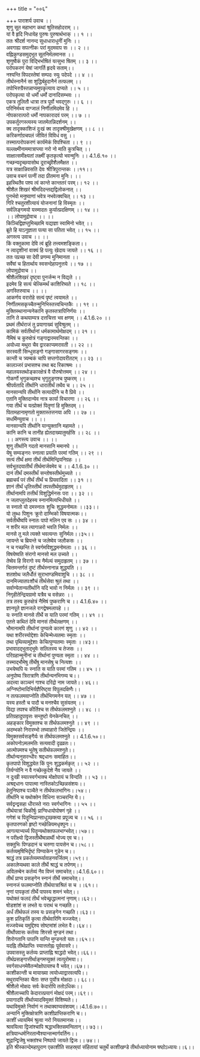 +++
title = "००६"

+++
पाराशर्य उवाच ।।  
शृणु सूत महाभाग कथां श्रुतिसहोदराम् ।।  
यां वै हृदि निधायेह पुरुषः पुरुषार्थभाक् ।। १ ।।  
ततः श्रीदर्श नानन्द सुधाधाराधुनीं मुनिः ।।  
अवगाह्य सपत्नीकः परां मुदमवाप सः ।। २ ।।  
वह्निकुण्डसमुद्भूत सूतनिर्मलमानस ।।  
शृणुष्वैकं पुरा विद्भिर्भाषितं यत्सुभा षितम् ।। ३ ।।  
परोपकरणं येषां जागर्ति हृदये सताम्।।  
नश्यन्ति विपदस्तेषां सम्पदः स्युः पदेपदे ।। ४ ।।  
तीर्थस्नानैर्न सा शुद्धिर्बहुदानैर्न तत्फलम् ।।  
तपोभिरुग्रैस्तन्नाप्यमुपकृत्याय दाप्यते ।। ५ ।।  
परोपकृत्या यो धर्मो धर्मो दानादिसम्भवः ।।  
एकत्र तुलितौ धात्रा तत्र पूर्वो भवद्गुरुः ।। ६ ।।  
परिनिर्मथ्य वाग्जालं निर्णीतमिदमेव हि ।।  
नोपकारात्परो धर्मो नापकारादवं परम् ।। ७ ।।  
उपकर्तुरगस्त्यस्य जातमेतन्निदर्शनम् ।।  
क्व तादृक्काशिजं दुःखं क्व तादृक्श्रीमुखेक्षणम् ।। ८ ।।  
करिकर्णाग्रचपलं जीवितं विविधं वसु ।।  
तस्मात्परोपकरणं कार्यमेकं विपश्चिता ।। ९ ।।  
यल्लक्ष्मीनाममात्राप्त्या नरो नो माति कुत्रचित् ।।  
साक्षात्समीक्ष्यतां लक्ष्मीं कृतकृत्यो भवन्मुनिः ।। 4.1.6.१० ।।  
गच्छन्यदृच्छयासोथ दूराच्छ्रीशैलमैक्षत ।।  
यत्र साक्षान्निवसति देवः श्रीत्रिपुरान्तकः ।।११।।  
उवाच वचनं पत्नीं तदा प्रीतमना मुनिः। ।।  
इहस्थितैव पश्य त्वं कान्ते कान्ततरं परम्।। १२ ।।  
श्रीशैल शिखरं श्रीमदिदन्तद्यद्विलोकनात् ।।  
पुनर्भवो मनुष्याणां भवेत्र नभवेत्क्वचित् ।। १३ ।।  
गिरि श्चतुरशीत्यायं योजनानां हि विस्मृतः ।।  
सर्वलिङ्गमयो यस्मादतः कुर्यात्प्रदक्षिणम् ।। १४ ।।  
।। लोपामुद्रोवाच ।। ।।  
किञ्चिद्विज्ञप्तुमिच्छामि यद्याज्ञा स्वामिनो भवेत् ।।  
ब्रूते हि याऽनुज्ञाता पत्या सा पतिता भवेत् ।। १५ ।।  
अगस्त्य उवाच ।। ।।  
किं वक्तुकामा देवि त्वं ब्रूहि तत्त्वमशङ्किता।।  
न त्वादृशीनां वाक्यं हि पत्युः खेदाय जायते ।। १६ ।।  
ततः पप्रच्छ सा देवी प्रणम्य मुनिमानता ।।  
सर्वेषां च हितार्थाय स्वसन्देहापनुत्तये ।। १७ ।।  
लोपामुद्रोवाच ।।  
श्रीशैलशिखरं दृष्ट्वा पुनर्जन्म न विद्यते ।।  
इदमेव हि सत्यं चेत्किमर्थं काशिरिष्यते ।। १८ ।।  
अगस्तिरुवाच ।। ।।  
आकर्णय वरारोहे सत्यं पृष्टं त्वयामले ।।  
निर्णीतमसकृच्चैतन्मुनिभिस्तत्त्वचिन्तकैः ।। १९ ।।  
मुक्तिस्थानान्यनेकानि कृतस्तत्रापिनिर्णयः ।।  
तानि ते कथयाम्यत्र दत्तचित्ता भव क्षणम् ।। 4.1.6.२० ।।  
प्रथमं तीर्थराजं तु प्रयागाख्यं सुविश्रुतम् ।।  
कामिकं सर्वतीर्थानां धर्मकामार्थमोक्षदम् ।। २१ ।।  
नैमिषं च कुरुक्षेत्रं गङ्गाद्वारमवन्तिका ।।  
अयोध्या मथुरा चैव द्वारकाप्यमरावती ।। २२ ।।  
सरस्वती सिन्धुसङ्गो गङ्गासागरसङ्गमः ।।  
कान्ती च त्र्यम्बकं चापि सप्तगोदावरीतटम् ।। २३ ।।  
कालञ्जरं प्रभासश्च तथा बद रिकाश्रमः ।।  
महालयस्तथोङ्कारक्षेत्रं वै पौरुषोत्तमम् ।। २४ ।।  
गोकर्णो भृगुकच्छश्च भृगुतुङ्गश्च पुष्करम् ।।  
श्रीपर्वतादि तीर्थानि धारातीर्थं तथैव च ।। २५ ।।  
मानसान्यपि तीर्थानि सत्यादीनि च वै प्रिये ।।  
एतानि मुक्तिदान्येव नात्र कार्या विचारणा ।। २६ ।।  
गया तीर्थं च यत्प्रोक्तं पितॄणां हि मुक्तिदम् ।।  
पितामहानामृणतो मुक्तास्तत्तनया अपि ।। २७ ।।  
सधर्मिण्युवाच ।। ।।  
मानसान्यपि तीर्थानि यान्युक्तानि महामते ।।  
कानि कानि च तानीह ह्येतदाख्यातुमर्हसि ।। २८ ।।  
।। अगस्त्य उवाच ।। ।।  
शृणु तीर्थानि गदतो मानसानि ममानघे ।।  
येषु सम्यङ्नरः स्नात्वा प्रयाति परमां गतिम् ।। २९ ।।  
सत्यं तीर्थं क्षमा तीर्थं तीर्थमिन्द्रियनिग्रहः ।।  
सर्वभूतदयातीर्थं तीर्थमार्जवमेव च ।। 4.1.6.३० ।।  
दानं तीर्थं दमस्तीर्थं सन्तोषस्तीर्थमुच्यते ।।  
ब्रह्मचर्यं परं तीर्थं तीर्थं च प्रियवादिता ।। ३१ ।।  
ज्ञानं तीर्थं धृतिस्तीर्थं तपस्तीर्थमुदाहृतम् ।।  
तीर्थानामपि तत्तीर्थं विशुद्धिर्मनसः परा ।। ३२ ।।  
न जलाप्लुतदेहस्य स्नानमित्यभिधीयते ।।  
स स्नातो यो दमस्नातः शुचिः शुद्धमनोमलः ।।३३।।  
यो लुब्धः पिशुनः क्रूरो दाम्भिको विषयात्मकः।।  
सर्वतीर्थेष्वपि स्नातः पापो मलिन एव सः ।। ३४ ।।  
न शरीर मल त्यागान्नरो भवति निर्मलः ।।  
मानसे तु मले त्यक्ते भवत्यन्तः सुनिर्मलः।।३५।।  
जायन्ते च म्रियन्ते च जलेष्वेव जलौकसः ।।  
न च गच्छन्ति ते स्वर्गमविशुद्धमनोमलाः ।। ३६ ।।  
विषयेष्वति संरागो मानसो मल उच्यते ।।  
तेष्वेव हि विरागो स्य नैर्मल्यं समुदाहृतम् ।। ३७ ।।  
चित्तमन्तर्गतं दुष्टं तीर्थस्नानान्न शुद्ध्यति ।।  
शतशोथ जलैर्धौतं सुराभाण्डमिवाशुचि ।। ३८ ।।  
दानमिज्यातपःशौचं तीर्थसेवा श्रुतं तथा ।।  
सर्वाण्येतान्यतीर्थानि यदि भावो न निर्मलः ।। ३९ ।।  
निगृहीतेन्द्रियग्रामो यत्रैव च वसेन्नरः ।।  
तत्र तस्य कुरुक्षेत्रं नैमिषं पुष्कराणि च ।। 4.1.6.४० ।।  
ज्ञानपूते ज्ञानजले रागद्वेषमलापहे ।।  
यः स्नाति मानसे तीर्थे स याति परमां गतिम् ।। ४१ ।।  
एतत्ते कथितं देवि मानसं तीर्थलक्षणम् ।।  
भौमानामपि तीर्थानां पुण्यत्वे कारणं शृणु ।। ४२ ।।  
यथा शरीरस्योद्देशाः केचिन्मेध्यतमाः स्मृताः ।।  
तथा पृथिव्यामुद्देशाः केचित्पुण्यतमाः स्मृताः ।।४३।।  
प्रभावादद्भुताद्भूमेः सलिलस्य च तेजसः ।।  
परिग्रहान्मुनीनां च तीर्थानां पुण्यता स्मृता ।। ४४ ।।  
तस्माद्भौमेषु तीर्थेषु मानसेषु च नित्यशः ।।  
उभयेष्वपि यः स्नाति स याति परमां गतिम ।। ४५ ।।  
अनुपोष्य त्रिरात्राणि तीर्थान्यनभिगम्य च।।  
अदत्त्वा काञ्चनं गाश्च दरिद्रो नाम जायते।। ४६।।  
अग्निष्टोमादिभिर्यज्ञैरिष्ट्वा विपुलदक्षिणैः।।  
न तत्फलमवाप्नोति तीर्थभिगमनेन यत् ।। ४७ ।।  
यस्य हस्तौ च पादौ च मनश्चैव सुसंयतम् ।।  
विद्या तपश्च कीर्तिश्च स तीर्थफलमश्नुते ।। ४८ ।।  
प्रतिग्रहादुपावृत्तः सन्तुष्टो येनकेनचित् ।।  
अहङ्कार विमुक्तश्च स तीर्थफलमश्नुते ।। ४९ ।।  
अदम्भको निरारम्भो लघ्वाहारो जितेन्द्रियः ।।  
विमुक्तसर्वसङ्गैर्यः स तीर्थफलमश्नुते ।। 4.1.6.५०।।  
अकोपनोऽमलमतिः सत्यवादी दृढव्रतः।।  
आत्मोपमश्च भूतेषु सतीर्थफलमश्नुते।।  
तीर्थान्यनुसरन्धीरः श्रद्दधानः समाहितः।।  
कृतपापो विशुद्ध्येत किं पुनः शुद्धकर्मकृत् ।। ५२ ।।  
तिर्यग्योनि न वै गच्छेत्कुदेशे नैव जायते ।।  
न दुःखी स्यात्स्वर्गभाक्च मोक्षोपायं च विन्दति ।। ५३ ।।  
अश्रद्दधानः पापात्मा नास्तिकोऽच्छिन्नसंशयः।।  
हेतुनिष्ठश्च पञ्चैते न तीर्थफलभागिनः।।५४।।  
तीर्थानि च यथोक्तेन विधिना सञ्चरन्ति ये।।  
सर्वद्वन्द्वसहा धीरास्ते नराः स्वर्गभागिनः ।। ५५ ।।  
तीर्थयात्रां चिकीर्षुः प्राग्विधायोपोषणं गृहे ।।  
गणेशं च पितॄन्विप्रान्साधूञ्छक्त्या प्रपूज्य च ।। ५६ ।।  
कृतपारणको हृष्टो गच्छेन्नियमधृक्पुनः।।  
आगत्याभ्यर्च्य पितॄन्यथोक्तफलभाग्भवेत्।।५७।।  
न परीक्ष्यो द्विजस्तीर्थेष्वन्नार्थी भोज्य एव च।।  
सक्तुभिः पिण्डदानं च चरुणा पायसेन च।।५८।।  
कर्तव्यमृषिभिर्दृष्टं पिण्याकेन गुडेन च।।  
श्राद्धं तत्र प्रकर्तव्यमर्घ्यावाहनवर्जितम्।।५९।।  
अकालेप्यथवा काले तीर्थे श्राद्धं च तर्पणम्।।  
अविलम्बेन कर्तव्यं नैव विघ्नं समाचरेत्।।4.1.6.६०।।  
तीर्थं प्राप्य प्रसङ्गेन स्नानं तीर्थे समाचरेत्।।  
स्नानजं फलमाप्नोति तीर्थयात्राश्रितं स च ।।६१।।  
नृणां पापकृतां तीर्थे पापस्य शमनं भवेत्।।  
यथोक्तं फलदं तीर्थं भवेच्छ्रद्धात्मनां नृणाम्।।६२।।  
षोडशांशं स लभते यः पराथं च गच्छति।।  
अर्धं तीर्थफलं तस्य यः प्रसङ्गेन गच्छति।।६३।।  
कुश प्रतिकृतिं कृत्वा तीर्थवारिणि मज्जयेत्।  
मज्जयेच्च यमुद्दिश्य सोष्टमांशं लभेत वै।।६४।।  
तीर्थोपवासः कर्तव्यः शिरसो मुण्डनं तथा।  
शिरोगतानि पापानि यान्ति मुण्डनतो यतः।।६५।।  
यदह्नि तीर्थप्राप्तिः स्यात्ततोह्नः पूर्ववासरे।।  
उपवासस्तु कर्तव्यः प्राप्ताह्नि श्राद्धदो भवेत्।।६६।।  
तीर्थप्रसङ्गात्तीर्थाङ्गमप्युक्तं त्वत्पुरोमया।।  
स्वर्गसाधनमेवैतन्मोक्षोपायश्च वै भवेत्।।६७।।  
काशीकान्ती च मायाख्या त्वयोध्याद्वारवत्यपि।।  
मथुरावन्तिका चैताः सप्त पुर्योत्र मोक्षदाः।। ६८।।  
श्रीशैलो मोक्षदः सर्वः केदारोपि ततोऽधिकः।।  
श्रीशैलाच्चापि केदारात्प्रयागं मोक्षदं परम्।।६९।।  
प्रयागादपि तीर्थाग्र्यादविमुक्तं विशिष्यते।।  
यथाविमुक्ते निर्वाणं न तथाक्वाप्यसंशयम्।।4.1.6.७०।।  
अन्यानि मुक्तिक्षेत्राणि काशीप्राप्तिकराणि च।।  
काशीं ध्यायमिमं श्रुत्वा नरो नियतमानसः।।  
श्रावयित्वा द्विजांश्चापि श्रद्धाभक्तिसमन्वितान्।। ७३।।  
क्षत्रियान्धर्मनिरतान्वैश्यान्सन्मार्गवर्तिनः।।  
शूद्रान्द्विजेषु भक्तांश्च निष्पापो जायते द्विजः।। ७४।।  
इति श्रीस्कान्देमहापुराण एकाशीति साहस्र्यां संहितायां चतुर्थे काशीखण्डे तीर्थाध्यायोनाम षष्ठोऽध्यायः।।६।।